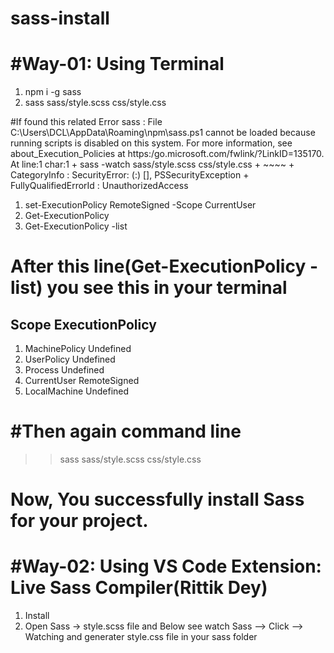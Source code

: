 # sass-install

#Way-01: Using Terminal
==============================
01. npm i -g sass
02. sass sass/style.scss css/style.css

#If found this related Error
sass : File C:\Users\DCL\AppData\Roaming\npm\sass.ps1 cannot be loaded because running scripts is disabled on this system. For more information, see about_Execution_Policies at https:/go.microsoft.com/fwlink/?LinkID=135170. At line:1 char:1 + sass -watch sass/style.scss css/style.css + ~~~~ + CategoryInfo : SecurityError: (:) [], PSSecurityException + FullyQualifiedErrorId : UnauthorizedAccess

01. set-ExecutionPolicy RemoteSigned -Scope CurrentUser 
02. Get-ExecutionPolicy
03. Get-ExecutionPolicy -list

# After this line(Get-ExecutionPolicy -list) you see this in your terminal
Scope ExecutionPolicy
----------------------
1. MachinePolicy Undefined
2. UserPolicy Undefined
3. Process Undefined
4. CurrentUser RemoteSigned
5. LocalMachine Undefined

#Then again command line
==========================
>> sass sass/style.scss css/style.css

Now, You successfully install Sass for your project.
============================================================

#Way-02: Using VS Code Extension: Live Sass Compiler(Rittik Dey)
==================================================================
01. Install 
02. Open Sass -> style.scss file and Below see watch Sass --> Click --> Watching and generater style.css file in your sass folder

